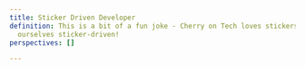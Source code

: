 ```yaml
---
title: Sticker Driven Developer
definition: This is a bit of a fun joke - Cherry on Tech loves stickers, so we consider
  ourselves sticker-driven!
perspectives: []

---
```

